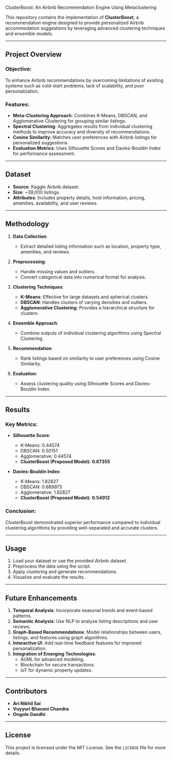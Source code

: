 ClusterBoost: An Airbnb Recommendation Engine Using Metaclustering

This repository contains the implementation of **ClusterBoost**, a recommendation engine designed to provide personalized Airbnb accommodation suggestions by leveraging advanced clustering techniques and ensemble models.

---

## Project Overview

### Objective:
To enhance Airbnb recommendations by overcoming limitations of existing systems such as cold-start problems, lack of scalability, and poor personalization.

### Features:
- **Meta-Clustering Approach**: Combines K-Means, DBSCAN, and Agglomerative Clustering for grouping similar listings.
- **Spectral Clustering**: Aggregates results from individual clustering methods to improve accuracy and diversity of recommendations.
- **Cosine Similarity**: Matches user preferences with Airbnb listings for personalized suggestions.
- **Evaluation Metrics**: Uses Silhouette Scores and Davies-Bouldin Index for performance assessment.

---

## Dataset

- **Source**: Kaggle Airbnb dataset.
- **Size**: ~39,000 listings.
- **Attributes**: Includes property details, host information, pricing, amenities, availability, and user reviews.

---

## Methodology

1. **Data Collection**:
   - Extract detailed listing information such as location, property type, amenities, and reviews.

2. **Preprocessing**:
   - Handle missing values and outliers.
   - Convert categorical data into numerical format for analysis.

3. **Clustering Techniques**:
   - **K-Means**: Effective for large datasets and spherical clusters.
   - **DBSCAN**: Handles clusters of varying densities and outliers.
   - **Agglomerative Clustering**: Provides a hierarchical structure for clusters.

4. **Ensemble Approach**:
   - Combine outputs of individual clustering algorithms using Spectral Clustering.

5. **Recommendation**:
   - Rank listings based on similarity to user preferences using Cosine Similarity.

6. **Evaluation**:
   - Assess clustering quality using Silhouette Scores and Davies-Bouldin Index.

---

## Results

### Key Metrics:
- **Silhouette Score**:
  - K-Means: 0.44574
  - DBSCAN: 0.50151
  - Agglomerative: 0.44574
  - **ClusterBoost (Proposed Model)**: **0.67355**
  
- **Davies-Bouldin Index**:
  - K-Means: 1.82827
  - DBSCAN: 0.689973
  - Agglomerative: 1.82827
  - **ClusterBoost (Proposed Model)**: **0.54912**

### Conclusion:
ClusterBoost demonstrated superior performance compared to individual clustering algorithms by providing well-separated and accurate clusters.

---


## Usage

1. Load your dataset or use the provided Airbnb dataset.
2. Preprocess the data using the script.
3. Apply clustering and generate recommendations.
4. Visualize and evaluate the results.

---

## Future Enhancements

1. **Temporal Analysis**: Incorporate seasonal trends and event-based patterns.
2. **Semantic Analysis**: Use NLP to analyze listing descriptions and user reviews.
3. **Graph-Based Recommendations**: Model relationships between users, listings, and features using graph algorithms.
4. **Interactive UI**: Add real-time feedback features for improved personalization.
5. **Integration of Emerging Technologies**:
   - AI/ML for advanced modeling.
   - Blockchain for secure transactions.
   - IoT for dynamic property updates.

---

## Contributors

- **Ari Nikhil Sai**
- **Vuyyuri Bhavani Chandra**
- **Ongole Gandhi**

---

## License

This project is licensed under the MIT License. See the `LICENSE` file for more details.


